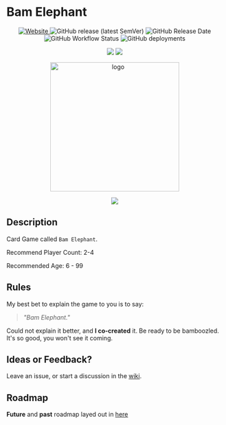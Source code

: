 


# Bam Elephant

<p align="center">
<a href="https://bam-elephant.com"><img alt="Website" src="https://img.shields.io/website?down_color=red&down_message=offline&style=for-the-badge&up_color=blue&up_message=online&url=https%3A%2F%2Fbam-elephant.com"> </a>
<img alt="GitHub release (latest SemVer)" src="https://img.shields.io/github/v/release/rbrtbrnschn/bam-elephant?style=for-the-badge">
<img alt="GitHub Release Date" src="https://img.shields.io/github/release-date/rbrtbrnschn/bam-elephant?style=for-the-badge">
<img alt="GitHub Workflow Status" src="https://img.shields.io/github/workflow/status/rbrtbrnschn/bam-elephant/Lint?label=Lint&style=for-the-badge"> <img alt="GitHub deployments" src="https://img.shields.io/github/deployments/rbrtbrnschn/bam-elephant/production?label=Deploy&style=for-the-badge">
</p>

<p align="center">
<a href=https://github.com/rbrtbrnschn/bam-elephant/wiki/Ideas%3F"><img src="https://img.shields.io/badge/Share-Ideas%20-yellow?style=for-the-badge" /></a>
<a href=https://github.com/rbrtbrnschn/bam-elephant/wiki/Feedback"><img src="https://img.shields.io/badge/Leave-Feedback%20-yellow?style=for-the-badge" /></a></p>


<p align="center">
<a href="https://bam-elephant.com"> <img style="width: 300px; height:auto;" src="https://raw.githubusercontent.com/rbrtbrnschn/bam-elephant/main/public/assets/elephant.png" alt="logo" /></a>
</p>
<p align="center">
<a href="https://bam-elephant.com"><img src="https://img.shields.io/badge/Click-Me-blue?style=for-the-badge" /></a>
</p>



<p align="center">

</p>


## Description

Card Game called `Bam Elephant`. 

Recommend Player Count: 2-4

Recommended Age: 6 - 99

## Rules

My best bet to explain the game to you is to say:

> *"Bam Elephant."*

Could not explain it better, and **I co-created** it.
Be ready to be bamboozled. It's so good, you won't  see it coming.

## Ideas or Feedback?

Leave an issue, or start a discussion in the <a href="https://github.com/rbrtbrnschn/bam-elephant/wiki"> wiki</a>.

## Roadmap
**Future** and **past** roadmap layed out in [here](./todo.md)
